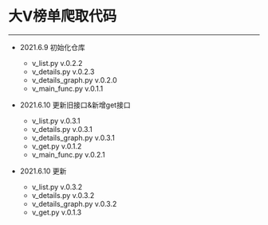 # 大V榜单爬取代码
--------------------------------------------------------
* 2021.6.9 初始化仓库
    * v_list.py v.0.2.2
    * v_details.py v.0.2.3
    * v_details_graph.py v.0.2.0
    * v_main_func.py v.0.1.1
  
* 2021.6.10 更新旧接口&新增get接口
    * v_list.py v.0.3.1
    * v_details.py v.0.3.1
    * v_details_graph.py v.0.3.1
    * v_get.py v.0.1.2
    * v_main_func.py v.0.2.1

* 2021.6.10 更新
    * v_list.py v.0.3.2
    * v_details.py v.0.3.2
    * v_details_graph.py v.0.3.2
    * v_get.py v.0.1.3